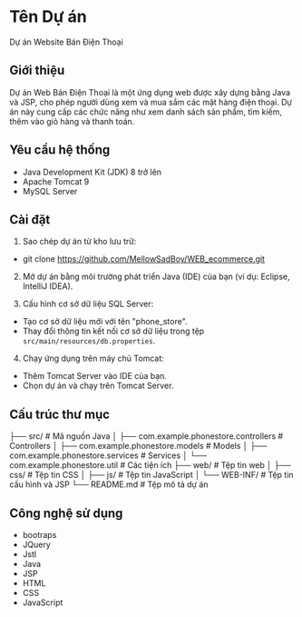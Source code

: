 # Tên Dự án

Dự án Website Bán Điện Thoại

## Giới thiệu

Dự án Web Bán Điện Thoại là một ứng dụng web được xây dựng bằng Java và JSP, cho phép người dùng xem và mua sắm các mặt hàng điện thoại. Dự án này cung cấp các chức năng như xem danh sách sản phẩm, tìm kiếm, thêm vào giỏ hàng và thanh toán.

## Yêu cầu hệ thống

- Java Development Kit (JDK) 8 trở lên
- Apache Tomcat 9
- MySQL Server

## Cài đặt

1. Sao chép dự án từ kho lưu trữ:
-  git clone https://github.com/MellowSadBoy/WEB_ecommerce.git

2. Mở dự án bằng môi trường phát triển Java (IDE) của bạn (ví dụ: Eclipse, IntelliJ IDEA).

3. Cấu hình cơ sở dữ liệu SQL Server:
- Tạo cơ sở dữ liệu mới với tên "phone_store".
- Thay đổi thông tin kết nối cơ sở dữ liệu trong tệp `src/main/resources/db.properties`.

4. Chạy ứng dụng trên máy chủ Tomcat:
- Thêm Tomcat Server vào IDE của bạn.
- Chọn dự án và chạy trên Tomcat Server.

## Cấu trúc thư mục

├── src/ # Mã nguồn Java
│ ├── com.example.phonestore.controllers # Controllers
│ ├── com.example.phonestore.models # Models
│ ├── com.example.phonestore.services # Services
│ └── com.example.phonestore.util # Các tiện ích
├── web/ # Tệp tin web
│ ├── css/ # Tệp tin CSS
│ ├── js/ # Tệp tin JavaScript
│ └── WEB-INF/ # Tệp tin cấu hình và JSP
└── README.md # Tệp mô tả dự án
## Công nghệ sử dụng
- bootraps
- JQuery
- Jstl
- Java
- JSP
- HTML
- CSS
- JavaScript
